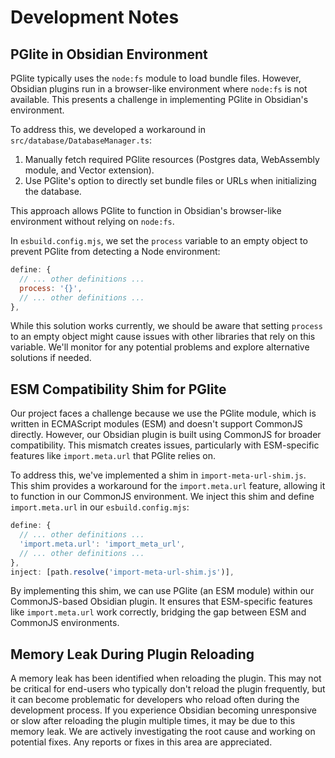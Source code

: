 # Development Notes

## PGlite in Obsidian Environment

PGlite typically uses the `node:fs` module to load bundle files. However, Obsidian plugins run in a browser-like environment where `node:fs` is not available. This presents a challenge in implementing PGlite in Obsidian's environment.

To address this, we developed a workaround in `src/database/DatabaseManager.ts`:

1. Manually fetch required PGlite resources (Postgres data, WebAssembly module, and Vector extension).
2. Use PGlite's option to directly set bundle files or URLs when initializing the database.

This approach allows PGlite to function in Obsidian's browser-like environment without relying on `node:fs`.

In `esbuild.config.mjs`, we set the `process` variable to an empty object to prevent PGlite from detecting a Node environment:

```javascript:esbuild.config.mjs
define: {
  // ... other definitions ...
  process: '{}',
  // ... other definitions ...
},
```

While this solution works currently, we should be aware that setting `process` to an empty object might cause issues with other libraries that rely on this variable. We'll monitor for any potential problems and explore alternative solutions if needed.

## ESM Compatibility Shim for PGlite

Our project faces a challenge because we use the PGlite module, which is written in ECMAScript modules (ESM) and doesn't support CommonJS directly. However, our Obsidian plugin is built using CommonJS for broader compatibility. This mismatch creates issues, particularly with ESM-specific features like `import.meta.url` that PGlite relies on.

To address this, we've implemented a shim in `import-meta-url-shim.js`. This shim provides a workaround for the `import.meta.url` feature, allowing it to function in our CommonJS environment. We inject this shim and define `import.meta.url` in our `esbuild.config.mjs`:

```javascript:esbuild.config.mjs
define: {
  // ... other definitions ...
  'import.meta.url': 'import_meta_url',
  // ... other definitions ...
},
inject: [path.resolve('import-meta-url-shim.js')],
```

By implementing this shim, we can use PGlite (an ESM module) within our CommonJS-based Obsidian plugin. It ensures that ESM-specific features like `import.meta.url` work correctly, bridging the gap between ESM and CommonJS environments.

## Memory Leak During Plugin Reloading

A memory leak has been identified when reloading the plugin. This may not be critical for end-users who typically don't reload the plugin frequently, but it can become problematic for developers who reload often during the development process. If you experience Obsidian becoming unresponsive or slow after reloading the plugin multiple times, it may be due to this memory leak. We are actively investigating the root cause and working on potential fixes. Any reports or fixes in this area are appreciated.
